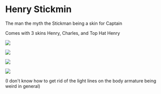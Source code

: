 # Henry Stickmin
The man the myth the Stickman being a skin for Captain

Comes with 3 skins Henry, Charles, and Top Hat Henry


[![](https://media.discordapp.net/attachments/1126759070431461376/1135022029477773332/20230729191706_1.jpg?width=1246&height=701)]()

[![](https://media.discordapp.net/attachments/1126759070431461376/1135022063539720202/20230729191826_1.jpg?width=1246&height=701)]()

[![](https://media.discordapp.net/attachments/1126759070431461376/1135022085274611724/20230729192341_1.jpg?width=1246&height=701)]()

[![](https://media.discordapp.net/attachments/1126759070431461376/1135022105390497832/20230729192528_1.jpg?width=1246&height=701)]()



(I don't know how to get rid of the light lines on the body armature being weird in general)